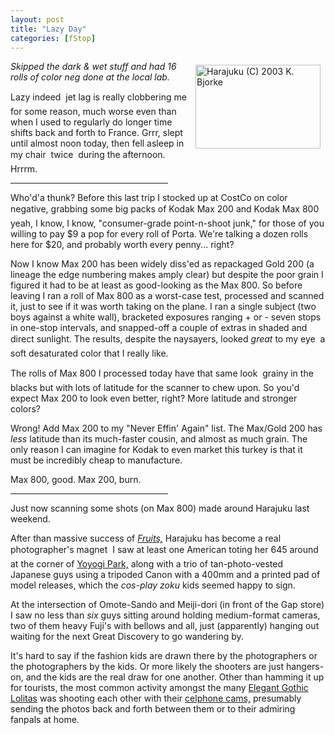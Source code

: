 ```yaml
---
layout: post
title: "Lazy Day"
categories: [fStop]
---
```

<a href="/photo/journal/sep03zN-12.html"><img src="http://www.botzilla.com/bpix/sep03zN-12.jpg" width=200 height=134 hspace=8 vspace=6 border=0 align="right" title="Harajuku (C) 2003 K. Bjorke"></a><i>Skipped the dark &amp; wet stuff and had 16 rolls of color neg done at the local lab.</i>

Lazy indeed &#151; jet lag is really clobbering me for some reason, much worse even than when I used to regularly do longer time shifts back and forth to France. Grrr, slept until almost noon today, then fell asleep in my chair &#151; twice &#151; during the afternoon. Hrrrm.

<hr width="50%" align="center">

Who'd'a thunk? Before this last trip I stocked up at CostCo on color negative, grabbing some big packs of Kodak Max 200 and Kodak Max 800 &#151; yeah, I know, I know, "consumer-grade point-n-shoot junk," for those of you willing to pay $9 a pop for every roll of Porta. We're talking a dozen rolls here for $20, and probably worth every penny... right?

Now I know Max 200 has been widely diss'ed as repackaged Gold 200 (a lineage the edge numbering makes amply clear) but despite the poor grain I figured it had to be at least as good-looking as the Max 800. So before leaving I ran a roll of Max 800 as a worst-case test, processed and scanned it, just to see if it was worth taking on the plane. I ran a single subject (two boys against a white wall), bracketed exposures ranging + or - seven stops in one-stop intervals, and snapped-off a couple of extras in shaded and direct sunlight. The results, despite the naysayers, looked <i>great</i> to my eye &#151; a soft desaturated color that I really like.

The rolls of Max 800 I processed today have that same look &#151; grainy in the blacks but with lots of latitude for the scanner to chew upon. So you'd expect Max 200 to look even better, right? More latitude and stronger colors?

Wrong! Add Max 200 to my "Never Effin' Again" list. The Max/Gold 200 has <i>less</i> latitude than its much-faster cousin, and almost as much grain. The only reason I can imagine for Kodak to even market this turkey is that it must be incredibly cheap to manufacture.

Max 800, good. Max 200, burn.

<hr width="50%" align="center">

Just now scanning some shots (on Max 800) made around Harajuku last weekend.

After than massive success of <a href="http://www.splashpagecomics.com/jlife/fruits.htm" target="linkframe"><cite>Fruits,</cite></a> Harajuku has become a real photographer's magnet &#151; I saw at least one American toting her 645 around at the corner of <a href="http://www.bpfallon.com/yoyogi_story.html" target="linkframe">Yoyogi Park,</a> along with a trio of tan-photo-vested Japanese guys using a tripoded Canon with a 400mm and a printed pad of model releases, which the <i>cos-play zoku</i> kids seemed happy to sign.

At the intersection of Omote-Sando and Meiji-dori (in front of the Gap store) I saw no less than <i>six</i> guys sitting around holding medium-format cameras, two of them heavy Fuji's with bellows and all, just (apparently) hanging out waiting for the next Great Discovery to go wandering by.

It's hard to say if the fashion kids are drawn there by the photographers or the photographers by the kids. Or more likely the shooters are just hangers-on, and the kids are the real draw for one another. Other than hamming it up for tourists, the most common activity amongst the many <a href="http://www.morbidoutlook.com/fashion/articles/2002_07_gothiclolita.html" target="linkframe">Elegant Gothic Lolitas</a> was shooting each other with their <a href="http://www.ojr.org/japan/wireless/1062208524.php" target="linkframe">celphone cams,</a> presumably sending the photos back and forth between them or to their admiring fanpals at home.

<!--more-->

